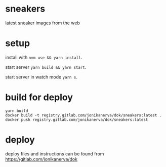 # sneakers

latest sneaker images from the web

# setup

install with `nvm use && yarn install`.

start server `yarn build && yarn start`.

start server in watch mode `yarn s`.

# build for deploy

```
yarn build
docker build -t registry.gitlab.com/jonikanerva/dok/sneakers:latest .
docker push registry.gitlab.com/jonikanerva/dok/sneakers:latest
```

# deploy

deploy files and instructions can be found from https://gitlab.com/jonikanerva/dok
